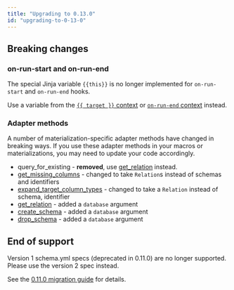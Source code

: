 ```yaml
---
title: "Upgrading to 0.13.0"
id: "upgrading-to-0-13-0"
---
```


## Breaking changes

### on-run-start and on-run-end

The special Jinja variable `{{this}}` is no longer implemented for `on-run-start` and `on-run-end` hooks. 

Use a variable from the [`{{ target }}` context](/reference/dbt-jinja-functions/target) or [`on-run-end` context](/reference/dbt-jinja-functions/on-run-end-context) instead.

### Adapter methods

A number of materialization-specific adapter methods have changed in breaking ways. If you use these adapter methods in your macros or <Term id="materialization">materializations</Term>, you may need to update your code accordingly.
  - query_for_existing - **removed**, use [get_relation](/reference/dbt-jinja-functions/adapter#get_relation) instead.
  - [get_missing_columns](/reference/dbt-jinja-functions/adapter#get_missing_columns) - changed to take `Relation`s instead of schemas and identifiers
  - [expand_target_column_types](/reference/dbt-jinja-functions/adapter#expand_target_column_types) - changed to take a `Relation` instead of schema, identifier
  - [get_relation](/reference/dbt-jinja-functions/adapter#get_relation) - added a `database` argument
  - [create_schema](/reference/dbt-jinja-functions/adapter#create_schema) - added a `database` argument
  - [drop_schema](/reference/dbt-jinja-functions/adapter#drop_schema) - added a `database` argument

## End of support

Version 1 schema.yml specs (deprecated in 0.11.0) are no longer supported. Please use the version 2 spec instead.

See the [0.11.0 migration guide](upgrading-to-0-11-0.md#schemayml-v2-syntax) for details.
